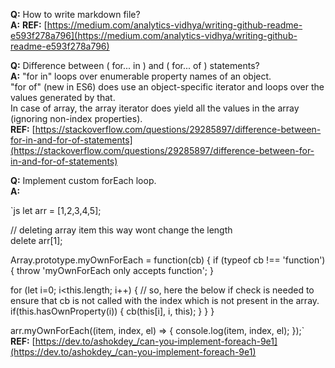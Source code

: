 **Q:** How to write markdown file?  
**A:** **REF:** [https://medium.com/analytics-vidhya/writing-github-readme-e593f278a796](https://medium.com/analytics-vidhya/writing-github-readme-e593f278a796)

**Q:** Difference between ( for... in ) and ( for... of ) statements?  
**A:** "for in" loops over enumerable property names of an object.  
"for of" (new in ES6) does use an object-specific iterator and loops over the values generated by that.  
In case of array, the array iterator does yield all the values in the array (ignoring non-index properties).  
**REF:** [https://stackoverflow.com/questions/29285897/difference-between-for-in-and-for-of-statements](https://stackoverflow.com/questions/29285897/difference-between-for-in-and-for-of-statements)

**Q:** Implement custom forEach loop.  
**A:**  

`js
let arr = [1,2,3,4,5];

// deleting array item this way wont change the length  
delete arr[1];

Array.prototype.myOwnForEach = function(cb) {
  if (typeof cb !== 'function') {
    throw 'myOwnForEach only accepts function';
  }
  
  for (let i=0; i<this.length; i++) {
    // so, here the below if check is needed to ensure that cb is not called with the index which is not present in the array.
    if(this.hasOwnProperty(i)) {
      cb(this[i], i, this);
    }
  }
}

arr.myOwnForEach((item, index, el) => {
  console.log(item, index, el);
});`
**REF:** [https://dev.to/ashokdey_/can-you-implement-foreach-9e1](https://dev.to/ashokdey_/can-you-implement-foreach-9e1)
